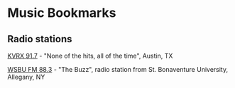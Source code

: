 # Music Bookmarks

## Radio stations

[KVRX 91.7](https://kvrx.org/app/) - "None of the hits, all of the time", Austin, TX

[WSBU FM 88.3](http://player.listenlive.co/37351) - "The Buzz", radio station from St. Bonaventure University, Allegany, NY

